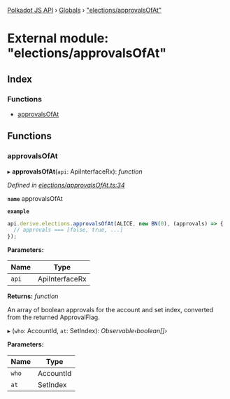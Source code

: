 [Polkadot JS API](../README.md) › [Globals](../globals.md) › ["elections/approvalsOfAt"](_elections_approvalsofat_.md)

# External module: "elections/approvalsOfAt"

## Index

### Functions

* [approvalsOfAt](_elections_approvalsofat_.md#approvalsofat)

## Functions

###  approvalsOfAt

▸ **approvalsOfAt**(`api`: ApiInterfaceRx): *function*

*Defined in [elections/approvalsOfAt.ts:34](https://github.com/polkadot-js/api/blob/306857ae07/packages/api-derive/src/elections/approvalsOfAt.ts#L34)*

**`name`** approvalsOfAt

**`example`** 
<BR>

```javascript
api.derive.elections.approvalsOfAt(ALICE, new BN(0), (approvals) => {
  // approvals === [false, true, ...]
});
```

**Parameters:**

Name | Type |
------ | ------ |
`api` | ApiInterfaceRx |

**Returns:** *function*

An array of boolean approvals for the account and set index, converted from the returned ApprovalFlag.

▸ (`who`: AccountId, `at`: SetIndex): *Observable‹boolean[]›*

**Parameters:**

Name | Type |
------ | ------ |
`who` | AccountId |
`at` | SetIndex |

